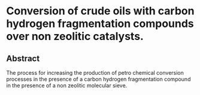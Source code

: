 # Conversion of crude oils with carbon hydrogen fragmentation compounds over non zeolitic catalysts.

## Abstract
The process for increasing the production of petro chemical conversion processes in the presence of a carbon hydrogen fragmentation compound in the presence of a non zeolitic molecular sieve.